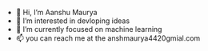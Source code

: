 - 👋 Hi, I’m Aanshu Maurya
- 👀 I’m interested in devloping ideas
- 🌱 I’m currently focused on machine learning
- 📫 you can reach me at the anshmaurya4420gmial.com

<!---
Ansh420/Ansh420 is a ✨ special ✨ repository because its `README.md` (this file) appears on your GitHub profile.
You can click the Preview link to take a look at your changes.
--->
